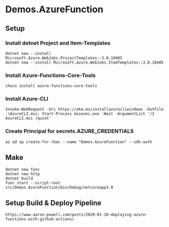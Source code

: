 # Demos.AzureFunction

## Setup

### Install dotnet Project and Item-Templates

    dotnet new --install Microsoft.Azure.WebJobs.ProjectTemplates::3.0.10405
    dotnet new --install Microsoft.Azure.WebJobs.ItemTemplates::3.0.10405

### Install Azure-Functions-Core-Tools

    choco install azure-functions-core-tools

### Install Azure-CLI

    Invoke-WebRequest -Uri https://aka.ms/installazurecliwindows -OutFile .\AzureCLI.msi; Start-Process msiexec.exe -Wait -ArgumentList '/I AzureCLI.msi /quiet'

### Create Principal for secrets.AZURE_CREDENTIALS

    az ad sp create-for-rbac --name "Demos.AzureFunction" --sdk-auth

## Make

    dotnet new func
    dotnet new http
    dotnet build
    func start --script-root src/Demos.AzureFunction/bin/Debug/netcoreapp3.0

## Setup Build & Deploy Pipeline

    https://www.aaron-powell.com/posts/2020-01-10-deploying-azure-functions-with-github-actions/
